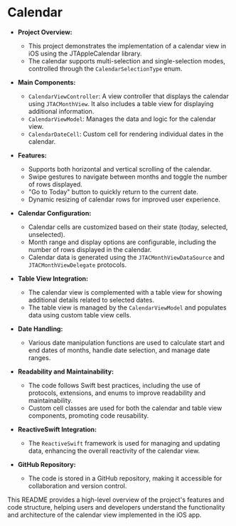 # Calendar

- **Project Overview:**
  - This project demonstrates the implementation of a calendar view in iOS using the JTAppleCalendar library.
  - The calendar supports multi-selection and single-selection modes, controlled through the `CalendarSelectionType` enum.
  
- **Main Components:**
  - `CalendarViewController`: A view controller that displays the calendar using `JTACMonthView`. It also includes a table view for displaying additional information.
  - `CalendarViewModel`: Manages the data and logic for the calendar view.
  - `CalendarDateCell`: Custom cell for rendering individual dates in the calendar.

- **Features:**
  - Supports both horizontal and vertical scrolling of the calendar.
  - Swipe gestures to navigate between months and toggle the number of rows displayed.
  - "Go to Today" button to quickly return to the current date.
  - Dynamic resizing of calendar rows for improved user experience.
  
- **Calendar Configuration:**
  - Calendar cells are customized based on their state (today, selected, unselected).
  - Month range and display options are configurable, including the number of rows displayed in the calendar.
  - Calendar data is generated using the `JTACMonthViewDataSource` and `JTACMonthViewDelegate` protocols.
  
- **Table View Integration:**
  - The calendar view is complemented with a table view for showing additional details related to selected dates.
  - The table view is managed by the `CalendarViewModel` and populates data using custom table view cells.
  
- **Date Handling:**
  - Various date manipulation functions are used to calculate start and end dates of months, handle date selection, and manage date ranges.

- **Readability and Maintainability:**
  - The code follows Swift best practices, including the use of protocols, extensions, and enums to improve readability and maintainability.
  - Custom cell classes are used for both the calendar and table view components, promoting code reusability.

- **ReactiveSwift Integration:**
  - The `ReactiveSwift` framework is used for managing and updating data, enhancing the overall reactivity of the calendar view.
  
- **GitHub Repository:**
  - The code is stored in a GitHub repository, making it accessible for collaboration and version control.

This README provides a high-level overview of the project's features and code structure, helping users and developers understand the functionality and architecture of the calendar view implemented in the iOS app.
